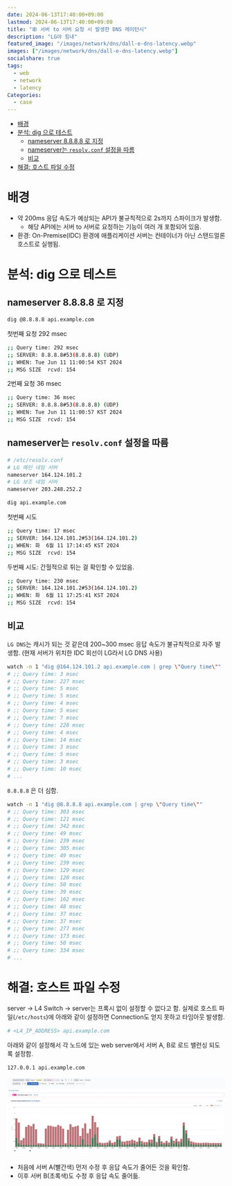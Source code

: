 ```yaml
---
date: 2024-06-13T17:40:00+09:00
lastmod: 2024-06-13T17:40:00+09:00
title: "🕸️ 서버 to 서버 요청 시 발생한 DNS 레이턴시"
description: "LG야 힘내"
featured_image: "/images/network/dns/dall-e-dns-latency.webp"
images: ["/images/network/dns/dall-e-dns-latency.webp"]
socialshare: true
tags:
  - web
  - network
  - latency
Categories:
  - case
---
```


- [배경](#배경)
- [분석: dig 으로 테스트](#분석-dig-으로-테스트)
  - [nameserver 8.8.8.8 로 지정](#nameserver-8888-로-지정)
  - [nameserver는 `resolv.conf` 설정을 따름](#nameserver는-resolvconf-설정을-따름)
  - [비교](#비교)
- [해결: 호스트 파일 수정](#해결-호스트-파일-수정)

# 배경

- 약 200ms 응답 속도가 예상되는 API가 불규칙적으로 2s까지 스파이크가 발생함.
  - 해당 API에는 서버 to 서버로 요청하는 기능이 여러 개 포함되어 있음.
- 환경: On-Premise(IDC) 환경에 애플리케이션 서버는 컨테이너가 아닌 스탠드얼론 호스트로 실행됨.

# 분석: dig 으로 테스트

## nameserver 8.8.8.8 로 지정

```sh
dig @8.8.8.8 api.example.com
```

첫번째 요청 292 msec

```sh
;; Query time: 292 msec
;; SERVER: 8.8.8.8#53(8.8.8.8) (UDP)
;; WHEN: Tue Jun 11 11:00:54 KST 2024
;; MSG SIZE  rcvd: 154
```

2번째 요청 36 msec

```sh
;; Query time: 36 msec
;; SERVER: 8.8.8.8#53(8.8.8.8) (UDP)
;; WHEN: Tue Jun 11 11:00:57 KST 2024
;; MSG SIZE  rcvd: 154
```

## nameserver는 `resolv.conf` 설정을 따름

```sh
# /etc/resolv.conf
# LG 메인 네임 서버
nameserver 164.124.101.2
# LG 보조 네임 서버
nameserver 203.248.252.2
```

```sh
dig api.example.com
```

첫번째 시도

```sh
;; Query time: 17 msec
;; SERVER: 164.124.101.2#53(164.124.101.2)
;; WHEN: 화  6월 11 17:14:45 KST 2024
;; MSG SIZE  rcvd: 154
```

두번째 시도: 간헐적으로 튀는 걸 확인할 수 있었음.

```sh
;; Query time: 230 msec
;; SERVER: 164.124.101.2#53(164.124.101.2)
;; WHEN: 화  6월 11 17:25:41 KST 2024
;; MSG SIZE  rcvd: 154
```

## 비교

`LG DNS`는 캐시가 되는 것 같은데 200~300 msec 응답 속도가 불규칙적으로 자주 발생함.
(현재 서버가 위치한 IDC 회선이 LG라서 LG DNS 사용)

```sh
watch -n 1 "dig @164.124.101.2 api.example.com | grep \"Query time\""
# ;; Query time: 3 msec
# ;; Query time: 227 msec
# ;; Query time: 5 msec
# ;; Query time: 5 msec
# ;; Query time: 4 msec
# ;; Query time: 5 msec
# ;; Query time: 7 msec
# ;; Query time: 228 msec
# ;; Query time: 4 msec
# ;; Query time: 14 msec
# ;; Query time: 3 msec
# ;; Query time: 5 msec
# ;; Query time: 3 msec
# ;; Query time: 10 msec
# ...
```

`8.8.8.8` 은 더 심함.

```sh
watch -n 1 "dig @8.8.8.8 api.example.com | grep \"Query time\""
# ;; Query time: 303 msec
# ;; Query time: 121 msec
# ;; Query time: 342 msec
# ;; Query time: 49 msec
# ;; Query time: 239 msec
# ;; Query time: 305 msec
# ;; Query time: 49 msec
# ;; Query time: 239 msec
# ;; Query time: 129 msec
# ;; Query time: 120 msec
# ;; Query time: 50 msec
# ;; Query time: 39 msec
# ;; Query time: 162 msec
# ;; Query time: 48 msec
# ;; Query time: 37 msec
# ;; Query time: 37 msec
# ;; Query time: 277 msec
# ;; Query time: 173 msec
# ;; Query time: 50 msec
# ;; Query time: 334 msec
# ...
```

# 해결: 호스트 파일 수정

server -> L4 Switch -> server는 프록시 없이 설정할 수 없다고 함.
실제로 호스트 파일(`/etc/hosts`)에 아래와 같이 설정하면 Connection도 얻지 못하고 타임아웃 발생함.

```sh
# <L4_IP_ADDRESS> api.example.com
```

아래와 같이 설정해서 각 노드에 있는 web server에서 서버 A, B로 로드 밸런싱 되도록 설정함.

```sh
127.0.0.1 api.example.com
```

![Datadog Timeseries](/images/network/image-20240611-080044.webp)

- 처음에 서버 A(빨간색) 먼저 수정 후 응답 속도가 줄어든 것을 확인함.
- 이후 서버 B(초록색)도 수정 후 응답 속도 줄어듦.
